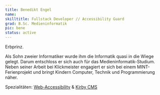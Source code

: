 ```yaml
---
title: Benedikt Engel
name:
skilltitle: Fullstack Developer // Accessibility Guard
grad: B.Sc. Medieninformatik
pic: bene
status: active
---
```


Erbprinz.

Als Sohn zweier Informatiker wurde ihm die Informatik quasi in die Wiege gelegt. Darum entschloss er sich auch für das Medieninformatik-Studium. Neben seiner Arbeit bei Klickmeister engagiert er sich bei einem MINT-Ferienprojekt und bringt Kindern Computer, Technik und Programmierung näher.

Spezialitäten: [Web-Accessibility](https://www.w3.org/standards/webdesign/accessibility) & [Kirby CMS](https://getkirby.com)
